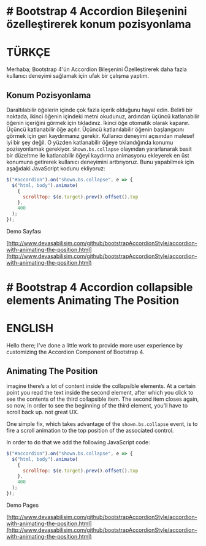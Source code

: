 # # Bootstrap 4 Accordion Bileşenini özelleştirerek konum pozisyonlama

# TÜRKÇE
Merhaba; Bootstrap 4'ün Accordion Bileşenini Özelleştirerek daha fazla kullanıcı deneyimi sağlamak için ufak bir çalışma yaptım.


## Konum Pozisyonlama
Daraltılabilir öğelerin içinde çok fazla içerik olduğunu hayal edin. Belirli bir noktada, ikinci öğenin içindeki metni okudunuz, ardından üçüncü katlanabilir öğenin içeriğini görmek için tıkladınız. İkinci öğe otomatik olarak kapanır. Üçüncü katlanabilir öğe açılır. Üçüncü katlanılabilir öğenin başlangıcını görmek için geri kaydırmanız gerekir. Kullanıcı deneyimi açısından malesef iyi bir şey değil. O yüzden katlanabilir öğeye tıklandığında konumu pozisyonlamak gerekiyor. `Shown.bs.collapse` olayından yararlanarak basit bir düzeltme ile katlanabilir öğeyi kaydırma animasyonu ekleyerek en üst konumuna getirerek kullanıcı deneyimini arttırıyoruz. Bunu yapabilmek için aşağıdaki JavaScript kodunu ekliyoruz:

```javascript
$("#accordion").on("shown.bs.collapse", e => {
  $("html, body").animate(
    {
      scrollTop: $(e.target).prev().offset().top
    },
    400
  );
});
```

Demo Sayfası

[http://www.devasabilisim.com/github/bootstrapAccordionStyle/accordion-with-animating-the-position.html](http://www.devasabilisim.com/github/bootstrapAccordionStyle/accordion-with-animating-the-position.html)

# # Bootstrap 4 Accordion collapsible elements Animating The Position

# ENGLISH
Hello there; I've done a little work to provide more user experience by customizing the Accordion Component of Bootstrap 4.


## Animating The Position
imagine there’s a lot of content inside the collapsible elements. At a certain point you read the text inside the second element, after which you click to see the contents of the third collapsible item. The second item closes again, so now, in order to see the beginning of the third element, you’ll have to scroll back up. not great UX.

One simple fix, which takes advantage of the `shown.bs.collapse` event, is to fire a scroll animation to the top position of the associated control.

In order to do that we add the following JavaScript code:
```javascript
$("#accordion").on("shown.bs.collapse", e => {
  $("html, body").animate(
    {
      scrollTop: $(e.target).prev().offset().top
    },
    400
  );
});
```

Demo Pages

[http://www.devasabilisim.com/github/bootstrapAccordionStyle/accordion-with-animating-the-position.html](http://www.devasabilisim.com/github/bootstrapAccordionStyle/accordion-with-animating-the-position.html)
